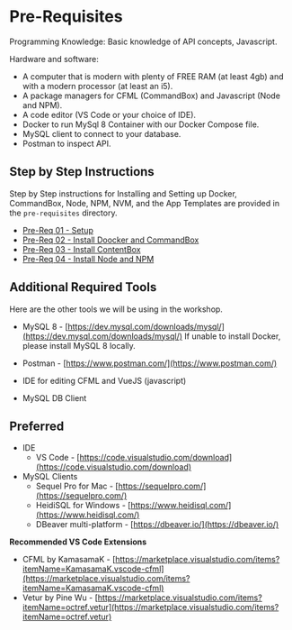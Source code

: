 # Pre-Requisites

Programming Knowledge: Basic knowledge of API concepts, Javascript.

Hardware and software: 
* A computer that is modern with plenty of FREE RAM (at least 4gb) and with a modern processor (at least an i5). 
* A package managers for CFML (CommandBox) and Javascript (Node and NPM).
* A code editor (VS Code or your choice of IDE). 
* Docker to run MySql 8 Container with our Docker Compose file.
* MySQL client to connect to your database.
* Postman to inspect API. 

## Step by Step Instructions

Step by Step instructions for Installing and Setting up Docker, CommandBox, Node, NPM, NVM, and the App Templates are provided in the `pre-requisites` directory.

- [Pre-Req 01 - Setup](prerequisites/Prereq-01-Setup.md)
- [Pre-Req 02 - Install Doocker and CommandBox](prerequisites/Prereq-02-Docker-and-CommandBox.md)
- [Pre-Req 03 - Install ContentBox](prerequisites/Prereq-03-CotentBox.md)
- [Pre-Req 04 - Install Node and NPM](prerequisites/Prereq-04-Node-and-NPM.md)

## Additional Required Tools

Here are the other tools we will be using in the workshop.

- MySQL 8 - [https://dev.mysql.com/downloads/mysql/](https://dev.mysql.com/downloads/mysql/) If unable to install Docker, please install MySQL 8 locally.
  
- Postman - [https://www.postman.com/](https://www.postman.com/)
- IDE for editing CFML and VueJS (javascript)
- MySQL DB Client

## Preferred

- IDE
  - VS Code - [https://code.visualstudio.com/download](https://code.visualstudio.com/download)
- MySQL Clients
  - Sequel Pro for Mac - [https://sequelpro.com/](https://sequelpro.com/)
  - HeidiSQL for Windows - [https://www.heidisql.com/](https://www.heidisql.com/)
  - DBeaver multi-platform - [https://dbeaver.io/](https://dbeaver.io/)

**Recommended VS Code Extensions**

- CFML by KamasamaK - [https://marketplace.visualstudio.com/items?itemName=KamasamaK.vscode-cfml](https://marketplace.visualstudio.com/items?itemName=KamasamaK.vscode-cfml)
- Vetur by Pine Wu - [https://marketplace.visualstudio.com/items?itemName=octref.vetur](https://marketplace.visualstudio.com/items?itemName=octref.vetur)